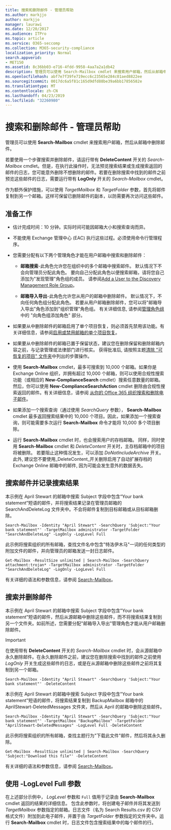 ```yaml
---
title: 搜索和删除邮件 - 管理员帮助
ms.author: markjjo
author: markjjo
manager: laurawi
ms.date: 12/20/2017
ms.audience: ITPro
ms.topic: article
ms.service: O365-seccomp
ms.collection: M365-security-compliance
localization_priority: Normal
search.appverid:
- MET150
ms.assetid: 8c36bb03-e716-4fdd-9958-4aa7a2a1db42
description: 管理员可以使用 Search-Mailbox cmdlet 来搜索用户邮箱，然后从邮箱中删除邮件。
ms.openlocfilehash: abf7e7f39fe719ecc6c23565e284c01aed8822ee
ms.sourcegitcommit: 0017dc6a5f81c165d9dfd88be39a6bb17856582e
ms.translationtype: MT
ms.contentlocale: zh-CN
ms.lasthandoff: 04/23/2019
ms.locfileid: "32260980"
---
```

# <a name="search-for-and-delete-messages---admin-help"></a>搜索和删除邮件 - 管理员帮助
  
管理员可以使用 **Search-Mailbox** cmdlet 来搜索用户邮箱，然后从邮箱中删除邮件。 
  
若要使用一个步骤搜索并删除邮件，请运行带有  **DeleteContent** 开关的 _Search-Mailbox_ cmdlet。但是，在执行此操作时，无法预览搜索结果或生成搜索返回的邮件的日志，您可能意外删除不想删除的邮件。若要在删除搜索中找到的邮件之前预览这些邮件的日志，需要运行带有  **LogOnly** 开关的 _Search-Mailbox_ cmdlet。 
  
作为额外保护措施，可以使用  _TargetMailbox_ 和  _TargetFolder_ 参数，首先将邮件复制到另一个邮箱。这样可保留已删除邮件的副本，以防需要再次访问这些邮件。 
  
## <a name="before-you-begin"></a>准备工作

- 估计完成时间：10 分钟。实际时间可能因邮箱大小和搜索查询而异。
    
- 不能使用 Exchange 管理中心 (EAC) 执行这些过程。必须使用命令行管理程序。
    
- 您需要分配有以下两个管理角色才能在用户邮箱中搜索和删除邮件：
    
  - **邮箱搜索**-此角色允许您在组织中的多个邮箱中搜索邮件。 默认情况下不会向管理员分配此角色。 要向自己分配此角色以便搜索邮箱，请将您自己添加为"发现管理"角色组的成员。 请参阅[Add a User to the Discovery Management Role Group](http://technet.microsoft.com/library/729e09d8-614b-431f-ae04-ae41fb4c628e.aspx)。
    
  - **邮箱导入导出**-此角色允许您从用户的邮箱中删除邮件。 默认情况下，不向任何角色组分配此角色。 若要从用户邮箱删除邮件，您可以将"邮箱导入导出"角色添加到"组织管理"角色组。 有关详细信息, 请参阅[管理角色组](http://technet.microsoft.com/library/ab9b7a3b-bf67-4ba1-bde5-8e6ac174b82c.aspx)中的 "向角色组添加角色" 部分。 
    
- 如果要从中删除邮件的邮箱启用了单个项目恢复，则必须首先禁用该功能。有关详细信息，请参阅[启用或禁用邮箱的单个项目恢复](http://technet.microsoft.com/library/2e7f1bcd-8395-45ad-86ce-22868bd46af0.aspx)。
    
- 如果要从中删除邮件的邮箱已置于保留状态，建议您在删除保留和删除邮箱内容之前，与记录管理或法律部门进行核实。 获得批准后, 请按照主题[清除 "可恢复的项目" 文件夹](http://technet.microsoft.com/library/82c310f8-de2f-46f2-8e1a-edb6055d6e69.aspx)中列出的步骤操作。
    
- 使用 **Search-Mailbox** cmdlet，最多可搜索到 10,000 个邮箱。如果你是 Exchange Online 组织，并拥有超过 10,000 个邮箱，则可以使用合规性搜索功能（或相应的 **New-ComplianceSearch** cmdlet）搜索任意数量的邮箱。然后，你可以使用 **New-ComplianceSearchAction** cmdlet 删除由合规性搜索返回的邮件。有关详细信息，请参阅 [从你的 Office 365 组织搜索和删除电子邮件](https://go.microsoft.com/fwlink/p/?LinkId=786856)。
    
- 如果添加一个搜索查询（通过使用  *SearchQuery*  参数）， **Search-Mailbox** cmdlet 最多返回搜索结果中的 10,000 个项目。因此，如果添加一个搜索查询，则可能需要多次运行 **Search-Mailbox** 命令才能将 10,000 多个项目删除。 
    
- 运行 **Search-Mailbox** cmdlet 时，也会搜索用户的存档邮箱。 同样，同时使用 **Search-Mailbox** cmdlet 和  _DeleteContent_ 开关时，主存档邮箱中的项目将被删除。 若要阻止这种情况发生，可以添加  *DoNotIncludeArchive*  开关。 此外, 建议您不要使用_DeleteContent_开关删除启用了自动扩展存档的 Exchange Online 邮箱中的邮件, 因为可能会发生意外的数据丢失。 
    
## <a name="search-messages-and-log-the-search-results"></a>搜索邮件并记录搜索结果

本示例在 April Stewart 的邮箱中搜索 Subject 字段中包含“Your bank statement”短语的邮件，并将搜索结果记录在管理员邮箱的 SearchAndDeleteLog 文件夹中。不会将邮件复制到目标邮箱或从目标邮箱删除。
  
```
Search-Mailbox -Identity "April Stewart" -SearchQuery 'Subject:"Your bank statement"' -TargetMailbox administrator -TargetFolder "SearchAndDeleteLog" -LogOnly -LogLevel Full
```

此示例将搜索组织的所有邮箱，查找文件名中包含"特洛伊木马"一词的任何类型的附加文件的邮件，并向管理员的邮箱发送一封日志邮件。
  
```
Get-Mailbox -ResultSize unlimited | Search-Mailbox -SearchQuery attachment:trojan* -TargetMailbox administrator -TargetFolder "SearchAndDeleteLog" -LogOnly -LogLevel Full
```

有关详细的语法和参数信息，请参阅 [Search-Mailbox](http://technet.microsoft.com/library/9ee3b02c-d343-4816-a583-a90b1fad4b26.aspx)。
  
 
## <a name="search-and-delete-messages"></a>搜索并删除邮件

本示例在 April Stewart 的邮箱中搜索 Subject 字段中包含"Your bank statement"短语的邮件，然后从源邮箱中删除这些邮件，而不将搜索结果复制到另一个文件夹。如前所述，您需要分配"邮箱导入导出"管理角色才能从用户邮箱删除邮件。
  
> [!IMPORTANT]
> 在使用带有  **DeleteContent** 开关的 _Search-Mailbox_ cmdlet 时，会从源邮箱中永久删除邮件。在永久删除邮件之前，建议您在删除搜索中找到的邮件之前使用  _LogOnly_ 开关生成这些邮件的日志，或是在从源邮箱中删除这些邮件之前将其复制到另一个邮箱。 
  
```
Search-Mailbox -Identity "April Stewart" -SearchQuery 'Subject:"Your bank statement"' -DeleteContent
```

本示例在 April Stewart 的邮箱中搜索 Subject 字段中包含"Your bank statement"短语的邮件，将搜索结果复制到 BackupMailbox 邮箱中的 AprilStewart-DeletedMessages 文件夹，然后从 April 的邮箱中删除这些邮件。
  
```
Search-Mailbox -Identity "April Stewart" -SearchQuery 'Subject:"Your bank statement"' -TargetMailbox "BackupMailbox" -TargetFolder "AprilStewart-DeletedMessages" -LogLevel Full -DeleteContent
```

此示例将搜索组织的所有邮箱，查找主题行为"下载此文件"邮件，然后将其永久删除。 
  
```
Get-Mailbox -ResultSize unlimited | Search-Mailbox -SearchQuery 'Subject:"Download this file"' -DeleteContent
```

有关详细的语法和参数信息，请参阅 [Search-Mailbox](http://technet.microsoft.com/library/9ee3b02c-d343-4816-a583-a90b1fad4b26.aspx)。

## <a name="using-the--loglevel-full-parameter"></a>使用 -LogLevel Full 参数

在上述部分示例中， _LogLevel_ 参数和  `Full` 值用于记录由 **Search-Mailbox** cmdlet 返回的结果的详细信息。 包含此参数时，将创建电子邮件并将其发送到  _TargetMailbox_ 参数指定的邮箱。日志文件（名为 Search Results.csv 的 CSV 格式文件）附加到此电子邮件，并置于由  _TargetFolder_ 参数指定的文件夹中。运行 **Search-Mailbox** cmdlet 时，日志文件包含搜索结果中的每个邮件的行。 
